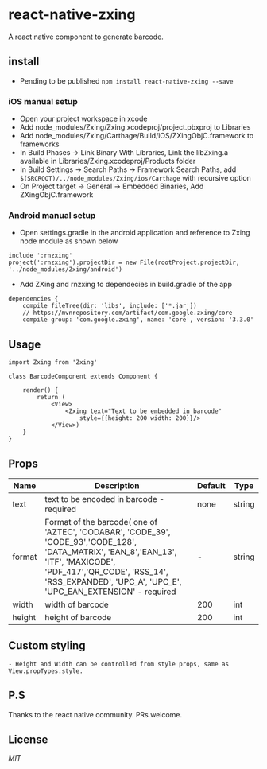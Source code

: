 # react-native-zxing

A react native component to generate barcode.

## install
* Pending to be published
`npm install react-native-zxing --save`

### iOS manual setup

* Open your project workspace in xcode
* Add node_modules/Zxing/Zxing.xcodeproj/project.pbxproj to Libraries
* Add node_modules/Zxing/Carthage/Build/iOS/ZXingObjC.framework to frameworks
* In Build Phases -> Link Binary With Libraries, Link the libZxing.a available in Libraries/Zxing.xcodeproj/Products folder
* In Build Settings -> Search Paths -> Framework Search Paths, add `$(SRCROOT)/../node_modules/Zxing/ios/Carthage` with recursive option
* On Project target -> General -> Embedded Binaries, Add ZXingObjC.framework
    
### Android manual setup
* Open settings.gradle in the android application and reference to Zxing node module as shown below
```
include ':rnzxing'
project(':rnzxing').projectDir = new File(rootProject.projectDir, '../node_modules/Zxing/android')
``` 
* Add ZXing and rnzxing to dependecies in build.gradle of the app
```
dependencies {
    compile fileTree(dir: 'libs', include: ['*.jar'])
    // https://mvnrepository.com/artifact/com.google.zxing/core
    compile group: 'com.google.zxing', name: 'core', version: '3.3.0'
```

## Usage
```
import Zxing from 'Zxing'

class BarcodeComponent extends Component {

    render() {
        return (
            <View>
                <Zxing text="Text to be embedded in barcode"
                    style={{height: 200 width: 200}}/>
            </View>)
    }
}
```
## Props
 Name | Description | Default | Type
------|-------------|----------|-----------
text | text to be encoded in barcode - required | none | string
format | Format of the barcode( one of 'AZTEC', 'CODABAR', 'CODE_39', 'CODE_93','CODE_128', 'DATA_MATRIX', 'EAN_8','EAN_13', 'ITF', 'MAXICODE', 'PDF_417','QR_CODE', 'RSS_14', 'RSS_EXPANDED', 'UPC_A', 'UPC_E', 'UPC_EAN_EXTENSION' - required | - | string
width | width of barcode | 200 | int
height | height of barcode | 200 | int

## Custom styling
    - Height and Width can be controlled from style props, same as View.propTypes.style.

## P.S
Thanks to the react native community. PRs welcome.

## License
*MIT*

